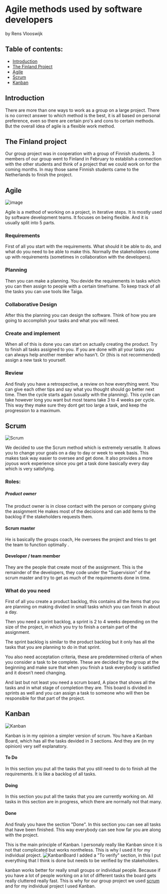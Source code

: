 # Agile methods used by software developers

by Rens Vlooswijk

## Table of contents:
- [Introduction](#introduction)
- [The Finland Project](#the-finland-project)
- [Agile](#agile)
- [Scrum](#scrum)
- [Kanban](#kanban)

## Introduction

There are more than one ways to work as a group on a large project.
There is no correct answer to which method is the best, it is all based on personal preference, even so there are certain pro's and cons to certain methods.
But the overall idea of agile is a flexible work method.

## The Finland project

Our group project was in cooperation with a group of Finnish students.
3 members of our group went to Finland in February to establish a connection with the other students and think of a project that we could work on for the coming months.
In may those same Finnish students came to the Netherlands to finish the project.

## Agile

![image](https://user-images.githubusercontent.com/73878099/175040205-62ca1504-69a9-457e-9340-884f4ea97981.png)

Agile is a method of working on a project, in iterative steps. It is mostly used by software development teams.
It focuses on being flexible. And it is usually split into 5 parts.

### Requirements
First of all you start with the requirements. 
What should it be able to do, and what do you need to be able to make this.
Normally the stakeholders come up with requirements (sometimes in collaboration with the developers).

### Planning
Then you can make a planning. You devide the requirements in tasks which you can then assign to people with a certain timeframe. To keep track of all the tasks you can use tools like Taiga.

### Collaborative Design
After this the planning you can design the software. Think of how you are going to accomplish your tasks and what you will need.

### Create and implement
When all of this is done you can start on actually creating the product. Try to finish all tasks assigned to you. If you are done with all your tasks you can always help another member who hasn't. Or (this is not recommended) assign a new task to yourself.

### Review
And finaly you have a retrospective, a review on how everything went. You can give each other tips and say what you thought should go better next time.
Then the cycle starts again (usually with the planning). This cycle can take however long you want but most teams take 3 to 4 weeks per cycle. This way they make sure they dont get too large a task, and keep the progression to a maximum.

## Scrum 
![Scrum](https://user-images.githubusercontent.com/73878099/175039749-fb9f876e-3cb4-4744-b443-91818f040067.png)

We decided to use the Scrum method which is extremely versatile. It allows you to change your goals on a day to day or week to week basis. This makes task way easier to oversee and get done. It also provides a more joyous work experience since you get a task done basically every day which is very satisfying.

### Roles:

##### Product owner

The product owner is in close contact with the person or company giving the assignment
He makes most of the decisions and can add items to the backlog if the stakeholders requests them.

#### Scrum master

He is basically the groups coach, He oversees the project and tries to get the team to function optimally .

#### Developer / team member

They are the people that create most of the assignment.
This is the remainder of the developers, they code under the "Supervision" of the scrum master and try to get as much of the requirements done in time.

### What do you need

First of all you create a product backlog, this contains all the items that you are planning on making divided in small tasks which you can finish in about a day.

Then you need a sprint backlog, a sprint is 2 to 4 weeks depending on the size of the project, in which you try to finish a certain part of the assignment.

The sprint backlog is similar to the product backlog but it only has all the tasks that you are planning to do in that sprint.

You also need acceptation criteria, these are predetermined criteria of when you consider a task to be complete. These are decided by the group at the beginning and make sure that when you finish a task everybody is satisfied and it doesn’t need changing.

And last but not least you need a scrum board, A place that shows all the tasks and in what stage of completion they are.
This board is divided in sprints as well and you can assign a task to someone who will then be responsible for that part of the project.

## Kanban

![Kanban](https://user-images.githubusercontent.com/73878099/175043438-41888d6a-3073-4efc-8d1e-982191403501.png)

Kanban is in my opinion a simpler version of scrum. You have a Kanban Board, which has all the tasks devided in 3 sections.
And they are (in my opinion) very self explanatory.
#### To Do
In this section you put all the tasks that you still need to do to finish all the requirements. It is like a backlog of all tasks.
#### Doing
In this section you put all the tasks that you are currently working on. All tasks in this section are in progress, which there are normally not that many.
#### Done
And finaly you have the section "Done". In this section you can see all tasks that have been finished. This way everybody can see how far you are along with the project.

This is the main principle of Kanban. I personaly really like Kanban since it is not that complicated but works nontheless.
This is why I used it for my individual project.
![KanbanBoard](https://user-images.githubusercontent.com/73878099/175045054-2461530e-ce31-4645-ba84-9e861a35e99f.png)
I added a "To verify" section, in this I put everything that I think is done but needs to be verified by the stakeholders.

kanban works better for really small groups or individual people. Because if you have a lot of people working on a lot of different tasks the board gets really cluttered really fast. This is why for our group project we used [scrum](https://github.com/StokersWebsite/.github/edit/main/Research/Agile.md#scrum) and for my individual project I used Kanban.

